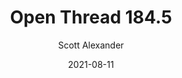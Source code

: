 ---
layout: podcast
title: "Open Thread 184.5"
author: Scott Alexander
description: https://astralcodexten.substack.com/p/open-thread-1845
date: 2021-08-11
length: 40037
duration: 10
guid: open-thread-1845
---